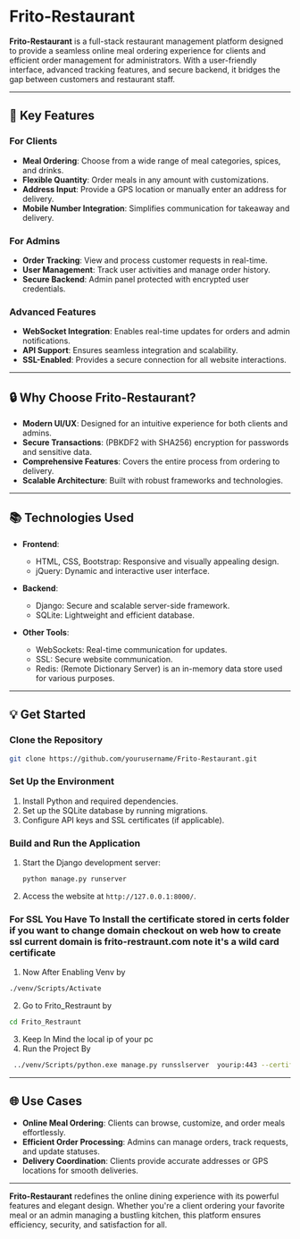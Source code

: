 # Frito-Restaurant

**Frito-Restaurant** is a full-stack restaurant management platform designed to provide a seamless online meal ordering experience for clients and efficient order management for administrators. With a user-friendly interface, advanced tracking features, and secure backend, it bridges the gap between customers and restaurant staff.

---

## 🌟 Key Features

### For Clients
- **Meal Ordering**: Choose from a wide range of meal categories, spices, and drinks.
- **Flexible Quantity**: Order meals in any amount with customizations.
- **Address Input**: Provide a GPS location or manually enter an address for delivery.
- **Mobile Number Integration**: Simplifies communication for takeaway and delivery.

### For Admins
- **Order Tracking**: View and process customer requests in real-time.
- **User Management**: Track user activities and manage order history.
- **Secure Backend**: Admin panel protected with encrypted user credentials.

### Advanced Features
- **WebSocket Integration**: Enables real-time updates for orders and admin notifications.
- **API Support**: Ensures seamless integration and scalability.
- **SSL-Enabled**: Provides a secure connection for all website interactions.

---

## 🔒 Why Choose Frito-Restaurant?
- **Modern UI/UX**: Designed for an intuitive experience for both clients and admins.
- **Secure Transactions**: (PBKDF2 with SHA256) encryption for passwords and sensitive data.
- **Comprehensive Features**: Covers the entire process from ordering to delivery.
- **Scalable Architecture**: Built with robust frameworks and technologies.

---

## 📚 Technologies Used

- **Frontend**:
  - HTML, CSS, Bootstrap: Responsive and visually appealing design.
  - jQuery: Dynamic and interactive user interface.

- **Backend**:
  - Django: Secure and scalable server-side framework.
  - SQLite: Lightweight and efficient database.

- **Other Tools**:
  - WebSockets: Real-time communication for updates.
  - SSL: Secure website communication.
  - Redis: (Remote Dictionary Server) is an in-memory data store used for various purposes.

---

## 💡 Get Started

### Clone the Repository
```bash
git clone https://github.com/yourusername/Frito-Restaurant.git
```

### Set Up the Environment
1. Install Python and required dependencies.
2. Set up the SQLite database by running migrations.
3. Configure API keys and SSL certificates (if applicable).

### Build and Run the Application
1. Start the Django development server:
   ```bash
   python manage.py runserver
   ```
2. Access the website at `http://127.0.0.1:8000/`.

### For SSL You Have To Install the certificate stored in certs folder if you want to change domain checkout on web how to create ssl current domain is frito-restraunt.com note it's a wild card certificate
1. Now After Enabling Venv by 
  ```bash
 ./venv/Scripts/Activate 
   ```
2. Go to Frito_Restraunt by
  ```bash
 cd Frito_Restraunt
   ```
3. Keep In Mind the local ip of your pc
3. Run the Project By 
 ```bash
  ../venv/Scripts/python.exe manage.py runsslserver  yourip:443 --certificate "/certs/certificate.crt" --key "/certs/key_nopass.pem"
   ```
---
## 🌐 Use Cases

- **Online Meal Ordering**: Clients can browse, customize, and order meals effortlessly.
- **Efficient Order Processing**: Admins can manage orders, track requests, and update statuses.
- **Delivery Coordination**: Clients provide accurate addresses or GPS locations for smooth deliveries.

---

**Frito-Restaurant** redefines the online dining experience with its powerful features and elegant design. Whether you're a client ordering your favorite meal or an admin managing a bustling kitchen, this platform ensures efficiency, security, and satisfaction for all.

